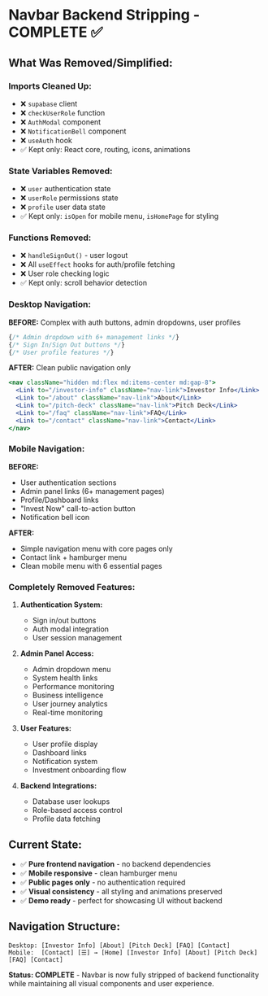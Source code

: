 # Navbar Backend Stripping - COMPLETE ✅

## What Was Removed/Simplified:

### **Imports Cleaned Up:**
- ❌ `supabase` client
- ❌ `checkUserRole` function  
- ❌ `AuthModal` component
- ❌ `NotificationBell` component
- ❌ `useAuth` hook
- ✅ Kept only: React core, routing, icons, animations

### **State Variables Removed:**
- ❌ `user` authentication state
- ❌ `userRole` permissions state
- ❌ `profile` user data state
- ✅ Kept only: `isOpen` for mobile menu, `isHomePage` for styling

### **Functions Removed:**
- ❌ `handleSignOut()` - user logout
- ❌ All `useEffect` hooks for auth/profile fetching
- ❌ User role checking logic
- ✅ Kept only: scroll behavior detection

### **Desktop Navigation:**
**BEFORE:** Complex with auth buttons, admin dropdowns, user profiles
```jsx
{/* Admin dropdown with 6+ management links */}
{/* Sign In/Sign Out buttons */} 
{/* User profile features */}
```

**AFTER:** Clean public navigation only
```jsx
<nav className="hidden md:flex md:items-center md:gap-8">
  <Link to="/investor-info" className="nav-link">Investor Info</Link>
  <Link to="/about" className="nav-link">About</Link>
  <Link to="/pitch-deck" className="nav-link">Pitch Deck</Link>
  <Link to="/faq" className="nav-link">FAQ</Link>
  <Link to="/contact" className="nav-link">Contact</Link>
</nav>
```

### **Mobile Navigation:**
**BEFORE:** 
- User authentication sections
- Admin panel links (6+ management pages)
- Profile/Dashboard links
- "Invest Now" call-to-action button
- Notification bell icon

**AFTER:** 
- Simple navigation menu with core pages only
- Contact link + hamburger menu
- Clean mobile menu with 6 essential pages

### **Completely Removed Features:**
1. **Authentication System:**
   - Sign in/out buttons
   - Auth modal integration
   - User session management

2. **Admin Panel Access:**
   - Admin dropdown menu
   - System health links
   - Performance monitoring
   - Business intelligence
   - User journey analytics
   - Real-time monitoring

3. **User Features:**
   - User profile display
   - Dashboard links
   - Notification system
   - Investment onboarding flow

4. **Backend Integrations:**
   - Database user lookups
   - Role-based access control
   - Profile data fetching

## Current State:
- ✅ **Pure frontend navigation** - no backend dependencies
- ✅ **Mobile responsive** - clean hamburger menu
- ✅ **Public pages only** - no authentication required
- ✅ **Visual consistency** - all styling and animations preserved
- ✅ **Demo ready** - perfect for showcasing UI without backend

## Navigation Structure:
```
Desktop: [Investor Info] [About] [Pitch Deck] [FAQ] [Contact]
Mobile:  [Contact] [☰] → [Home] [Investor Info] [About] [Pitch Deck] [FAQ] [Contact]
```

**Status: COMPLETE** - Navbar is now fully stripped of backend functionality while maintaining all visual components and user experience.
